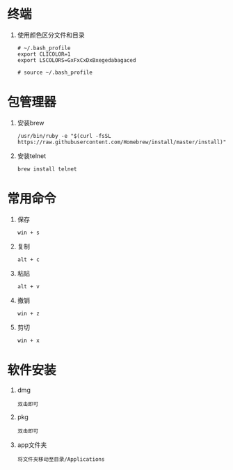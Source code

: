 

# 终端

1. 使用颜色区分文件和目录

   ```shell
   # ~/.bash_profile
   export CLICOLOR=1
   export LSCOLORS=GxFxCxDxBxegedabagaced
   
   # source ~/.bash_profile
   ```



# 包管理器

1. 安装brew

   ```shell
   /usr/bin/ruby -e "$(curl -fsSL https://raw.githubusercontent.com/Homebrew/install/master/install)"
   ```
   
2. 安装telnet

   ```shell
   brew install telnet
   ```



# 常用命令

1. 保存

   ```shell
   win + s
   ```

2. 复制
   ```shell
   alt + c
   ```
   
3. 粘贴
   ```
   alt + v
   ```
   
4. 撤销
   ```
   win + z
   ```
   
5. 剪切

   ```shell
   win + x
   ```

   



# 软件安装

1. dmg
   ```
   双击即可
   ```
   
2. pkg
   ```
   双击即可
   ```
   
3. app文件夹
   
   ```
   将文件夹移动至目录/Applications
   ```
